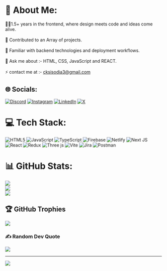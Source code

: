 # 💫 About Me:
🧑‍💻1.5+ years in the frontend, where design meets code and ideas come alive.<br><br>🔭 Contributed to an Array of projects. <br><br>🌱 Familiar with backend technologies and deployment workflows.<br><br>💬 Ask me about :- HTML, CSS, JavaScript and REACT.<br><br>⚡ contact me at :- cksisodia3@gmail.com


## 🌐 Socials:
[![Discord](https://img.shields.io/badge/Discord-%237289DA.svg?logo=discord&logoColor=white)](https://discord.gg/https://discord.gg/g4TRtuf2) [![Instagram](https://img.shields.io/badge/Instagram-%23E4405F.svg?logo=Instagram&logoColor=white)](https://instagram.com/goldysisodia1311?igsh=MXhhc3prbndreWN1cA==) [![LinkedIn](https://img.shields.io/badge/LinkedIn-%230077B5.svg?logo=linkedin&logoColor=white)](https://linkedin.com/in/chandrakiran-sisodia-ab7977126/) [![X](https://img.shields.io/badge/X-black.svg?logo=X&logoColor=white)](https://x.com/CKS_1311?t=-9fd-VgAzATY-fZdhh9PBw&s=09) 

# 💻 Tech Stack:
![HTML5](https://img.shields.io/badge/html5-%23E34F26.svg?style=for-the-badge&logo=html5&logoColor=white) ![JavaScript](https://img.shields.io/badge/javascript-%23323330.svg?style=for-the-badge&logo=javascript&logoColor=%23F7DF1E) ![TypeScript](https://img.shields.io/badge/typescript-%23007ACC.svg?style=for-the-badge&logo=typescript&logoColor=white) ![Firebase](https://img.shields.io/badge/firebase-%23039BE5.svg?style=for-the-badge&logo=firebase) ![Netlify](https://img.shields.io/badge/netlify-%23000000.svg?style=for-the-badge&logo=netlify&logoColor=#00C7B7) ![Next JS](https://img.shields.io/badge/Next-black?style=for-the-badge&logo=next.js&logoColor=white) ![React](https://img.shields.io/badge/react-%2320232a.svg?style=for-the-badge&logo=react&logoColor=%2361DAFB) ![Redux](https://img.shields.io/badge/redux-%23593d88.svg?style=for-the-badge&logo=redux&logoColor=white) ![Three js](https://img.shields.io/badge/threejs-black?style=for-the-badge&logo=three.js&logoColor=white) ![Vite](https://img.shields.io/badge/vite-%23646CFF.svg?style=for-the-badge&logo=vite&logoColor=white) ![Jira](https://img.shields.io/badge/jira-%230A0FFF.svg?style=for-the-badge&logo=jira&logoColor=white) ![Postman](https://img.shields.io/badge/Postman-FF6C37?style=for-the-badge&logo=postman&logoColor=white)
# 📊 GitHub Stats:
![](https://github-readme-stats.vercel.app/api?username=CKsisodia&theme=blue-green&hide_border=true&include_all_commits=true&count_private=true)<br/>
![](https://github-readme-streak-stats.herokuapp.com/?user=CKsisodia&theme=blue-green&hide_border=true)<br/>
![](https://github-readme-stats.vercel.app/api/top-langs/?username=CKsisodia&theme=blue-green&hide_border=true&include_all_commits=true&count_private=true&layout=compact)

## 🏆 GitHub Trophies
![](https://github-profile-trophy.vercel.app/?username=CKsisodia&theme=juicyfresh&no-frame=true&no-bg=false&margin-w=4)

### ✍️ Random Dev Quote
![](https://quotes-github-readme.vercel.app/api?type=horizontal&theme=merko)

---
[![](https://visitcount.itsvg.in/api?id=CKsisodia&icon=0&color=3)](https://visitcount.itsvg.in)

<!-- Proudly created with GPRM ( https://gprm.itsvg.in ) -->
